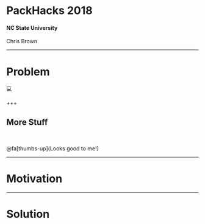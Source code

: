 # PackHacks 2018
#### NC State University
<span class="byline">Chris Brown</span>

---
# Problem

:computer:

+++
## More Stuff

<br>

@fa[thumbs-up](Looks good to me!)

---
# Motivation

---
# Solution
